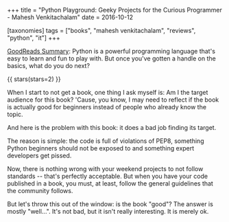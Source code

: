 +++
title = "Python Playground: Geeky Projects for the Curious Programmer - Mahesh Venkitachalam"
date = 2016-10-12

[taxonomies]
tags = ["books", "mahesh venkitachalam", "reviews", "python", "it"]
+++

[GoodReads Summary](https://www.goodreads.com/book/show/22978167-python-playground):
Python is a powerful programming language that's easy to learn and fun to play
with. But once you've gotten a handle on the basics, what do you do next?

<!-- more -->

{{ stars(stars=2) }}

When I start to not get a book, one thing I ask myself is: Am I the target
audience for this book? 'Cause, you know, I may need to reflect if the book is
actually good for beginners instead of people who already know the topic. 

And here is the problem with this book: it does a bad job finding its target. 

The reason is simple: the code is full of violations of PEP8, something Python
beginners should not be exposed to and something expert developers get pissed. 

Now, there is nothing wrong with your weekend projects to not follow standards
-- that's perfectly acceptable. But when you have your code published in a
book, you must, at least, follow the general guidelines that the community
follows. 

But let's throw this out of the window: is the book "good"? The answer is
mostly "well...". It's not bad, but it isn't really interesting. It is merely
ok. 
